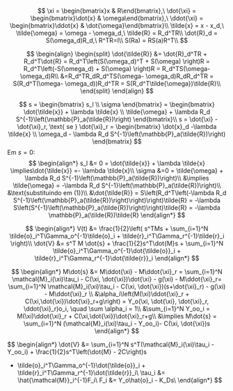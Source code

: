 $$
\xi = \begin{bmatrix}x & R\end{bmatrix},\ \dot{\xi} = \begin{bmatrix}\dot{x} & \omega\end{bmatrix},\ \ddot{\xi} = \begin{bmatrix}\ddot{x} & \dot{\omega}\end{bmatrix}\\
\tilde{x} = x - x_d,\ \tilde{\omega} = \omega - \omega_d,\ \tilde{R} = R_d^TR\\
\dot{R}_d = S(\omega_d)R_d,\ R^TR=I\\
S(Ra) = RS(a)R^T\\
$$

$$
\begin{align}
\begin{split}
\dot{\tilde{R}} &= \dot{R}_d^TR + R_d^T\dot{R} = R_d^T\left(S(\omega_d)^T + S(\omega) \right)R = 
R_d^T\left(-S(\omega_d) + S(\omega) \right)R = R_d^TS(\omega- \omega_d)R\\
&=R_d^TR_dR_d^TS(\omega- \omega_d)R_dR_d^TR = S(R_d^T(\omega- \omega_d))R_d^TR 
= S(R_d^T\tilde{\omega})\tilde{R}\\
\end{split}
\end{align}
$$


$$
s = \begin{bmatrix}
s_l \\ \sigma
\end{bmatrix} = 
\begin{bmatrix}
\dot{\tilde{x}} + \lambda \tilde{x} \\ \tilde{\omega} + \lambda R_d S^{-1}\left(\mathbb{P}_a(\tilde{R})\right)
\end{bmatrix}\\
s = \dot{\xi} -\dot{\xi}_r, \text{ se }  \dot{\xi}_r = \begin{bmatrix}
\dot{x}_d -\lambda \tilde{x} \\ \omega_d - \lambda R_d S^{-1}\left(\mathbb{P}_a(\tilde{R})\right)
\end{bmatrix}
$$
Em $s=0$:
$$
\begin{align*}
s_l &= 0 = \dot{\tilde{x}} + \lambda \tilde{x} \implies\dot{\tilde{x}} =- \lambda \tilde{x}\\
\sigma &=0 = \tilde{\omega} + \lambda R_d S^{-1}\left(\mathbb{P}_a(\tilde{R})\right)\\
&\implies \tilde{\omega} = -\lambda R_d S^{-1}\left(\mathbb{P}_a(\tilde{R})\right)\\
&\text{substituindo em (1)}\\
&\dot{\tilde{R}} = S\left(R_d^T\left(-\lambda R_d S^{-1}\left(\mathbb{P}_a(\tilde{R})\right)\right)\right)\tilde{R} = -\lambda S\left(S^{-1}\left(\mathbb{P}_a(\tilde{R})\right)\right)\tilde{R} 
= -\lambda \mathbb{P}_a(\tilde{R})\tilde{R}
\end{align*}
$$

$$
\begin{align*}
V(t) &= \frac{1}{2}\left( s^TMs + \sum_{i=1}^N \tilde{o}_i^T\Gamma_o^{-1}\tilde{o}_i + 
\tilde{r}_i^T\Gamma_r^{-1}\tilde{r}_i \right)\\
\dot{V} &=  s^T M \dot{s} + \frac{1}{2}s^T\dot{M}s + \sum_{i=1}^N \tilde{o}_i^T\Gamma_o^{-1}\dot{\tilde{o}}_i + \tilde{r}_i^T\Gamma_r^{-1}\dot{\tilde{r}}_i
\end{align*}
$$

$$
\begin{align*}
M\dot{s} &= M\ddot{\xi} - M\ddot{\xi}_r = \sum_{i=1}^N \mathcal{M}_i(\xi)\tau_i - C(\xi, \dot{\xi})\dot{\xi} - g(\xi) - M\ddot{\xi}_r= \sum_{i=1}^N \mathcal{M}_i(\xi)\tau_i - C(\xi, \dot{\xi})(s+\dot{\xi}_r) - g(\xi) - M\ddot{\xi}_r \\
&\alpha_i\left(M(\xi)\ddot{\xi}_r + C(\xi,\dot{\xi})\dot{\xi}_r+g\right) = Y_o(\xi, \dot{\xi}, \dot{\xi}_r, \ddot{\xi}_r)o_i, \quad \sum \alpha_i = 1\\
&\sum_{i=1}^N Y_oo_i = M(\xi)\ddot{\xi}_r + C(\xi,\dot{\xi})\dot{\xi}_r+g\\
&\implies M\dot{s} = \sum_{i=1}^N (\mathcal{M}_i(\xi)\tau_i - Y_oo_i)- C(\xi, \dot{\xi})s
\end{align*} 
$$

$$
\begin{align*}
\dot{V} &=  \sum_{i=1}^N s^T(\mathcal{M}_i(\xi)\tau_i - Y_oo_i) + \frac{1}{2}s^T\left(\dot{M} - 2C\right)s
+ \tilde{o}_i^T\Gamma_o^{-1}\dot{\tilde{o}}_i + \tilde{r}_i^T\Gamma_r^{-1}\dot{\tilde{r}}_i\\
\tau_i &= \hat{\mathcal{M}}_i^{-1}F_i\\
F_i &= Y_o\hat{o}_i - K_Ds\\
\end{align*}
$$